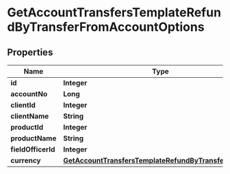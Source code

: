 # GetAccountTransfersTemplateRefundByTransferFromAccountOptions

## Properties
Name | Type | Description | Notes
------------ | ------------- | ------------- | -------------
**id** | **Integer** |  |  [optional]
**accountNo** | **Long** |  |  [optional]
**clientId** | **Integer** |  |  [optional]
**clientName** | **String** |  |  [optional]
**productId** | **Integer** |  |  [optional]
**productName** | **String** |  |  [optional]
**fieldOfficerId** | **Integer** |  |  [optional]
**currency** | [**GetAccountTransfersTemplateRefundByTransferCurrency**](GetAccountTransfersTemplateRefundByTransferCurrency.md) |  |  [optional]
